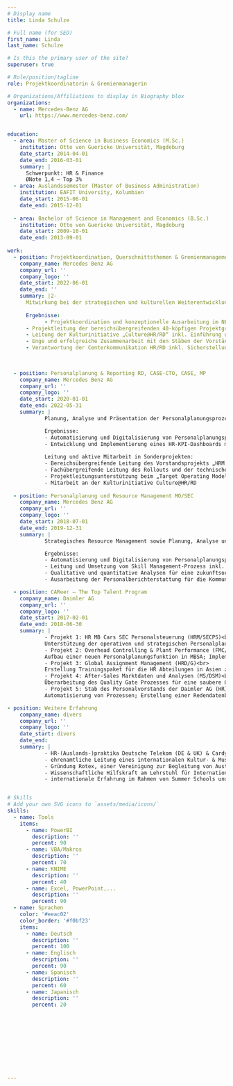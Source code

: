 ```yaml
---
# Display name
title: Linda Schulze

# Full name (for SEO)
first_name: Linda
last_name: Schulze

# Is this the primary user of the site?
superuser: true

# Role/position/tagline
role: Projektkoordinatorin & Gremienmanagerin

# Organizations/Affiliations to display in Biography blox
organizations:
  - name: Mercedes-Benz AG
    url: https://www.mercedes-benz.com/


education:
  - area: Master of Science in Business Economics (M.Sc.)
    institution: Otto von Guericke Universität, Magdeburg
    date_start: 2014-04-01
    date_end: 2016-03-01
    summary: |
      Schwerpunkt: HR & Finance
      ØNote 1,4 – Top 3%
  - area: Auslandssemester (Master of Business Administration)
    institution: EAFIT University, Kolumbien
    date_start: 2015-06-01
    date_end: 2015-12-01
     
  - area: Bachelor of Science in Management and Economics (B.Sc.)
    institution: Otto von Guericke Universität, Magdeburg
    date_start: 2009-10-01
    date_end: 2013-09-01
   
work:
  - position: Projektkoordination, Querschnittsthemen & Gremienmanagement HR/RD
    company_name: Mercedes Benz AG
    company_url: ''
    company_logo: ''
    date_start: 2022-06-01
    date_end: ''
    summary: |2-
      Mitwirkung bei der strategischen und kulturellen Weiterentwicklung des Bereiches HR/RD, konzeptionelle Ausarbeitung und verantwortliche Koordination strategischer Projekte, Unterstützung der Personalleitung für Entwicklung und Einkauf in allen Belangen des Tagesgeschäfts und Koordination von Projekten
      
      Ergebnisse:
            - Projektkoordination und konzeptionelle Ausarbeitung im NLP-Stream 3 „Winning Attitude“ zur Entwicklung der Zielkultur von Mercedes-Benz – inkl. Maßnahmen, Projektstruktur, Strategie, Kommunikation, agilen Methoden
      - Projektleitung der bereichsübergreifenden 40-köpfigen Projektgruppe „Expert Journey“ in RD und IT und Gestaltung einer einheitlichen Fachkarriere im Software-Umfeld – inkl. Entwicklungspfaden, Rahmen der Zusammenarbeit, unterstützendem IT-Tool sowie monetären und nicht-monetären Aspekten. Arbeitspaketleitung für Prozessgestaltung und Tool-Entwicklung in enger Abstimmung mit dem Betriebsrat.
      - Leitung der Kulturinitiative „Culture@HR/RD“ inkl. Einführung diverser innovativer Kultur- und Changeformate
      - Enge und erfolgreiche Zusammenarbeit mit den Stäben der Vorstände HR und RD sowie allen zugehörigen Direktionsstäben
      - Verantwortung der Centerkommunikation HR/RD inkl. Sicherstellung eines effektiven Informationsflusses innerhalb des Centers und Schnittstellenmanagement durch neue Kommunikationsformate

      
      
  - position: Personalplanung & Reporting RD, CASE-CTO, CASE, MP 
    company_name: Mercedes Benz AG
    company_url: ''
    company_logo: ''
    date_start: 2020-01-01
    date_end: 2022-05-31
    summary: |
            Planung, Analyse und Präsentation der Personalplanungsprozesse für die Bereiche Entwicklung und Einkauf, inklusive Abstimmung und Harmonisierung mit den jeweiligen Fachabteilungen

            Ergebnisse:
            - Automatisierung und Digitalisierung von Personalplanungsprozessen durch den Einsatz von Tools wie KNIME, VBA, SharePoint und PowerBI
            - Entwicklung und Implementierung eines HR-KPI-Dashboards mit PowerBI für den Vorstand und die zugehörigen Direktionen in den Bereichen Entwicklung und Einkauf
            
            Leitung und aktive Mitarbeit in Sonderprojekten:
            - Bereichsübergreifende Leitung des Vorstandsprojekts „HRM Focus Topic Data Analytics“ zur optimalen Nutzung von Daten in HR-Produkten und -Services. Aufbau der organisatorischen Struktur, Implementierung eines Arbeitsmodells für Datenstrategie und -katalog, Einführung eines Enablement-Konzepts für HRM-Mitarbeitende sowie Entwicklung eines MBAG-weiten HR-KPI-Dashboards
            - Fachübergreifende Leitung des Rollouts und der technischen Umsetzung von IMPULSE/MyContribution auf Sachbearbeitungsebene in RD, inklusive eines Betreibermodell sowie Trainings-, Kommunikations- und Enablement-Konzepten.
            - Projektleitungsunterstützung beim „Target Operating Model HRM/RD 2.0“, der Neuausrichtung des Personalbereichs für Entwicklung und Einkauf 
            - Mitarbeit an der Kulturinitiative Culture@HR/RD
            
  - position: Personalplanung und Resource Management MO/SEC 
    company_name: Mercedes Benz AG
    company_url: ''
    company_logo: ''
    date_start: 2018-07-01
    date_end: 2019-12-31
    summary: |
            Strategisches Resource Management sowie Planung, Analyse und Präsentation der Personalplanungsprozesse für die Bereiche in MO/SEC

            Ergebnisse:
            - Automatisierung und Digitalisierung von Personalplanungsprozessen durch den Einsatz von VBA und Makros
            - Leitung und Umsetzung vom Skill Management-Prozess inkl. Workshops
            - Qualitative und quantitative Analysen für eine zukunftsorientiertes Resource Management
            - Ausarbeitung der Personalberichterstattung für die Kommunikation nach innen und außen

  - position: CAReer – The Top Talent Program  
    company_name: Daimler AG
    company_url: ''
    company_logo: ''
    date_start: 2017-02-01
    date_end: 2018-06-30
    summary: |
            - Projekt 1: HR MB Cars SEC Personalsteuerung (HRM/SECPS)<br>
            Unterstützung der operativen und strategischen Personalplanung; Konzeptionierung und Erstellung des HR Reports für MO/SEC<br>
            - Projekt 2: Overhead Controlling & Plant Performance (FMC/SA)<br>
            Aufbau einer neuen Personalplanungsfunktion in MBSA; Implementierung eines neuen Personalplanungstools<br>
            - Projekt 3: Global Assignment Management (HRD/G)<br>
            Erstellung Trainingspaket für die HR Abteilungen in Asien zur neuen Global Mobility Policy<br>
            - Projekt 4: After-Sales Marktdaten und Analysen (MS/DSM)<br>
            Überarbeitung des Quality Gate Prozesses für eine saubere Grundlage für Marktdatenanalysen<br>
            - Projekt 5: Stab des Personalvorstands der Daimler AG (HR)<br> 
            Automatisierung von Prozessen; Erstellung einer Redendatenbank; Vorbereitung Hauptversammlung<br>

- position: Weitere Erfahrung  
    company_name: divers
    company_url: ''
    company_logo: ''
    date_start: divers
    date_end: 
    summary: |
            - HR-(Auslands-)praktika Deutsche Telekom (DE & UK) & Cardyfren (ES)<br>
            - ehrenamtliche Leitung eines internationalen Kultur- & Musikfestivals inkl. eines Austauschprogramms<br>
            - Gründung Rotex, einer Vereinigung zur Begleitung von Austauschschüler/innen vor, während und nach ihrem Schüleraustausch<br>
            - Wissenschaftliche Hilfskraft am Lehrstuhl für International Business und im Experimentallabor für Wirtschaftsforschung<br>
            - internationale Erfahrung im Rahmen von Summer Schools und Austauschprogramme (Japan, China, Australien, Spanien, USA)  


# Skills
# Add your own SVG icons to `assets/media/icons/`
skills:
  - name: Tools
    items:
      - name: PowerBI
        description: ''
        percent: 90
      - name: VBA/Makros
        description: ''
        percent: 70
      - name: KNIME
        description: ''
        percent: 40
      - name: Excel, PowerPoint,...
        description: ''
        percent: 90
  - name: Sprachen
    color: '#eeac02'
    color_border: '#f0bf23'
    items:
      - name: Deutsch
        description: ''
        percent: 100
      - name: Englisch
        description: ''
        percent: 90
      - name: Spanisch
        description: ''
        percent: 60
      - name: Japanisch
        description: ''
        percent: 20











---
```

